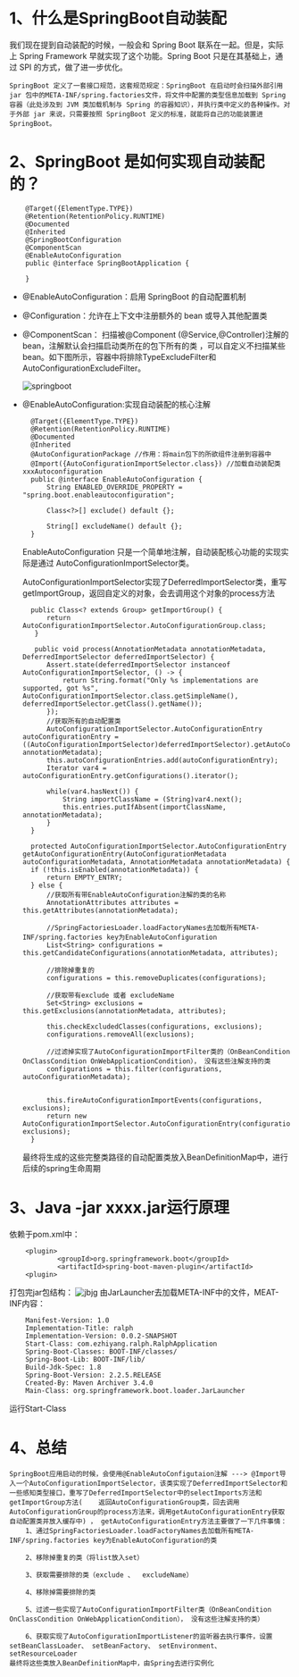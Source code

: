 # 1、什么是SpringBoot自动装配

我们现在提到自动装配的时候，一般会和 Spring Boot 联系在一起。但是，实际上 Spring Framework 早就实现了这个功能。Spring Boot 只是在其基础上，通过 SPI 的方式，做了进一步优化。

    SpringBoot 定义了一套接口规范，这套规范规定：SpringBoot 在启动时会扫描外部引用 jar 包中的META-INF/spring.factories文件，将文件中配置的类型信息加载到 Spring 容器（此处涉及到 JVM 类加载机制与 Spring 的容器知识），并执行类中定义的各种操作。对于外部 jar 来说，只需要按照 SpringBoot 定义的标准，就能将自己的功能装置进 SpringBoot。
# 2、SpringBoot 是如何实现自动装配的？

        @Target({ElementType.TYPE})
        @Retention(RetentionPolicy.RUNTIME)
        @Documented
        @Inherited
        @SpringBootConfiguration
        @ComponentScan
        @EnableAutoConfiguration
        public @interface SpringBootApplication {

        }

- @EnableAutoConfiguration：启用 SpringBoot 的自动配置机制
- @Configuration：允许在上下文中注册额外的 bean 或导入其他配置类
- @ComponentScan： 扫描被@Component (@Service,@Controller)注解的 bean，注解默认会扫描启动类所在的包下所有的类 ，可以自定义不扫描某些 bean。如下图所示，容器中将排除TypeExcludeFilter和AutoConfigurationExcludeFilter。

    ![springboot](../image/springboot排除.png)

- @EnableAutoConfiguration:实现自动装配的核心注解

        @Target({ElementType.TYPE})
        @Retention(RetentionPolicy.RUNTIME)
        @Documented
        @Inherited
        @AutoConfigurationPackage //作用：将main包下的所欲组件注册到容器中
        @Import({AutoConfigurationImportSelector.class}) //加载自动装配类 xxxAutoconfiguration
        public @interface EnableAutoConfiguration {
            String ENABLED_OVERRIDE_PROPERTY = "spring.boot.enableautoconfiguration";

            Class<?>[] exclude() default {};

            String[] excludeName() default {};
        }

    EnableAutoConfiguration 只是一个简单地注解，自动装配核心功能的实现实际是通过 AutoConfigurationImportSelector类。

    AutoConfigurationImportSelector实现了DeferredImportSelector类，重写getImportGroup，返回自定义的对象，会去调用这个对象的process方法

        public Class<? extends Group> getImportGroup() {
            return AutoConfigurationImportSelector.AutoConfigurationGroup.class;
         }

         public void process(AnnotationMetadata annotationMetadata, DeferredImportSelector deferredImportSelector) {
            Assert.state(deferredImportSelector instanceof AutoConfigurationImportSelector, () -> {
                return String.format("Only %s implementations are supported, got %s", AutoConfigurationImportSelector.class.getSimpleName(), deferredImportSelector.getClass().getName());
            });
            //获取所有的自动配置类
            AutoConfigurationImportSelector.AutoConfigurationEntry autoConfigurationEntry = ((AutoConfigurationImportSelector)deferredImportSelector).getAutoConfigurationEntry(this.getAutoConfigurationMetadata(), annotationMetadata);
            this.autoConfigurationEntries.add(autoConfigurationEntry);
            Iterator var4 = autoConfigurationEntry.getConfigurations().iterator();

            while(var4.hasNext()) {
                String importClassName = (String)var4.next();
                this.entries.putIfAbsent(importClassName, annotationMetadata);
            }
        }

        protected AutoConfigurationImportSelector.AutoConfigurationEntry getAutoConfigurationEntry(AutoConfigurationMetadata autoConfigurationMetadata, AnnotationMetadata annotationMetadata) {
        if (!this.isEnabled(annotationMetadata)) {
            return EMPTY_ENTRY;
        } else {
            //获取所有带EnableAutoConfiguration注解的类的名称
            AnnotationAttributes attributes = this.getAttributes(annotationMetadata);

            //SpringFactoriesLoader.loadFactoryNames去加载所有META-INF/spring.factories key为EnableAutoConfiguration
            List<String> configurations = this.getCandidateConfigurations(annotationMetadata, attributes);

            //排除掉重复的
            configurations = this.removeDuplicates(configurations);

            //获取带有exclude 或者 excludeName
            Set<String> exclusions = this.getExclusions(annotationMetadata, attributes);

            this.checkExcludedClasses(configurations, exclusions);
            configurations.removeAll(exclusions);

            //过滤掉实现了AutoConfigurationImportFilter类的（OnBeanCondition  OnClassCondition OnWebApplicationCondition）， 没有这些注解支持的类
            configurations = this.filter(configurations, autoConfigurationMetadata);


            this.fireAutoConfigurationImportEvents(configurations, exclusions);
            return new AutoConfigurationImportSelector.AutoConfigurationEntry(configurations, exclusions);
        }
    
    最终将生成的这些完整类路径的自动配置类放入BeanDefinitionMap中，进行后续的spring生命周期
# 3、Java -jar xxxx.jar运行原理
依赖于pom.xml中：

        <plugin>
                <groupId>org.springframework.boot</groupId>
                <artifactId>spring-boot-maven-plugin</artifactId>
        <plugin>
打包完jar包结构：
![jbjg](../image/jar包结构.png)
由JarLauncher去加载META-INF中的文件，MEAT-INF内容：

        Manifest-Version: 1.0
        Implementation-Title: ralph
        Implementation-Version: 0.0.2-SNAPSHOT
        Start-Class: com.ezhiyang.ralph.RalphApplication
        Spring-Boot-Classes: BOOT-INF/classes/
        Spring-Boot-Lib: BOOT-INF/lib/
        Build-Jdk-Spec: 1.8
        Spring-Boot-Version: 2.2.5.RELEASE
        Created-By: Maven Archiver 3.4.0
        Main-Class: org.springframework.boot.loader.JarLauncher
运行Start-Class


# 4、总结

    SpringBoot应用启动的时候，会使用@EnableAutoConfigutaion注解 ---> @Import导入一个AutoConfigurationImportSelector，该类实现了DeferredImportSelector和一些感知类型接口，重写了DeferredImportSelector中的selectImports方法和getImportGroup方法(    返回AutoConfigurationGroup类，回去调用AutoConfigurationGroup的process方法来，调用getAutoConfigurationEntry获取自动配置类并放入缓存中) ， getAutoConfigurationEntry方法主要做了一下几件事情：
        1、通过SpringFactoriesLoader.loadFactoryNames去加载所有META-INF/spring.factories key为EnableAutoConfiguration的类
        
        2、移除掉重复的类（将list放入set）

        3、获取需要排除的类（exclude 、  excludeName）

        4、移除掉需要排除的类

        5、过滤一些实现了AutoConfigurationImportFilter类（OnBeanCondition  OnClassCondition OnWebApplicationCondition）， 没有这些注解支持的类）

        6、获取实现了AutoConfigurationImportListener的监听器去执行事件，设置setBeanClassLoader、 setBeanFactory、 setEnvironment、  setResourceLoader
    最终将这些类放入BeanDefinitionMap中，由Spring去进行实例化
